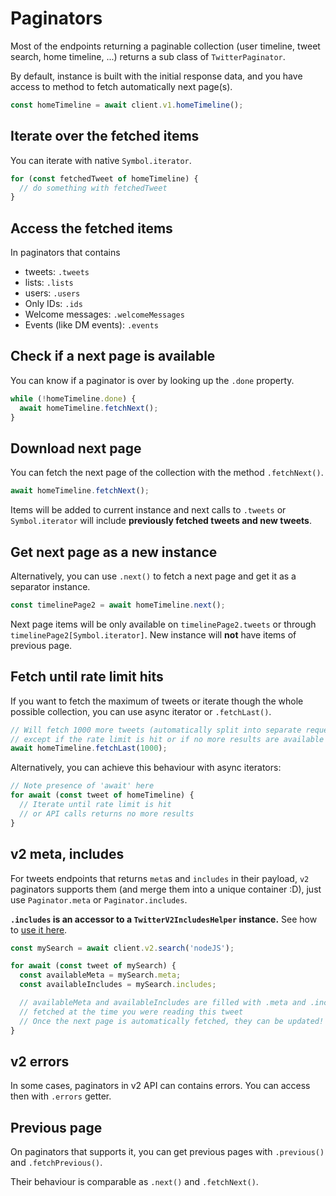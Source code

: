 # Paginators

Most of the endpoints returning a paginable collection (user timeline, tweet search, home timeline, ...) returns a sub class of `TwitterPaginator`.

By default, instance is built with the initial response data, and you have access to method to fetch automatically next page(s).
```ts
const homeTimeline = await client.v1.homeTimeline();
```

## Iterate over the fetched items

You can iterate with native `Symbol.iterator`.

```ts
for (const fetchedTweet of homeTimeline) {
  // do something with fetchedTweet
}
```

## Access the fetched items

In paginators that contains
- tweets: `.tweets`
- lists: `.lists`
- users: `.users`
- Only IDs: `.ids`
- Welcome messages: `.welcomeMessages`
- Events (like DM events): `.events`

## Check if a next page is available

You can know if a paginator is over by looking up the `.done` property.

```ts
while (!homeTimeline.done) {
  await homeTimeline.fetchNext();
}
```

## Download next page

You can fetch the next page of the collection with the method `.fetchNext()`.
```ts
await homeTimeline.fetchNext();
```
Items will be added to current instance and next calls to `.tweets` or `Symbol.iterator` will include **previously fetched tweets and new tweets**.

## Get next page as a new instance

Alternatively, you can use `.next()` to fetch a next page and get it as a separator instance.
```ts
const timelinePage2 = await homeTimeline.next();
```
Next page items will be only available on `timelinePage2.tweets` or through `timelinePage2[Symbol.iterator]`. New instance will **not** have items of previous page.

## Fetch until rate limit hits

If you want to fetch the maximum of tweets or iterate though the whole possible collection, you can use async iterator or `.fetchLast()`.

```ts
// Will fetch 1000 more tweets (automatically split into separate requests),
// except if the rate limit is hit or if no more results are available
await homeTimeline.fetchLast(1000);
```

Alternatively, you can achieve this behaviour with async iterators:
```ts
// Note presence of 'await' here
for await (const tweet of homeTimeline) {
  // Iterate until rate limit is hit
  // or API calls returns no more results
}
```

## v2 meta, includes

For tweets endpoints that returns `meta`s and `includes` in their payload, `v2` paginators supports them (and merge them into a unique container :D),
just use `Paginator.meta` or `Paginator.includes`.

**`.includes` is an accessor to a `TwitterV2IncludesHelper` instance.** See how to [use it here](./helpers.md#helpers-for-includes-of-v2-api-responses).

```ts
const mySearch = await client.v2.search('nodeJS');

for await (const tweet of mySearch) {
  const availableMeta = mySearch.meta;
  const availableIncludes = mySearch.includes;

  // availableMeta and availableIncludes are filled with .meta and .includes
  // fetched at the time you were reading this tweet
  // Once the next page is automatically fetched, they can be updated!
}
```

## v2 errors

In some cases, paginators in v2 API can contains errors. You can access then with `.errors` getter.

## Previous page

On paginators that supports it, you can get previous pages with `.previous()` and `.fetchPrevious()`.

Their behaviour is comparable as `.next()` and `.fetchNext()`.
